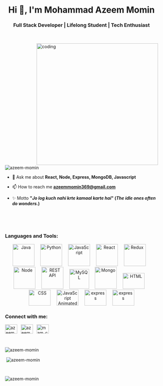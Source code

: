 





<h1 align="center">Hi 👋, I'm Mohammad Azeem Momin</h1>
<h3 align="center">Full Stack Developer | Lifelong Student | Tech Enthusiast</h3>

<br/><br/>
<img align="right" alt="coding" width="400" src="https://camo.githubusercontent.com/130ffc354b6ee3c8c9e506276e598bf4e19ea7950df203dacf6aeee4fc543a50/68747470733a2f2f616e616c7974696373696e6469616d61672e636f6d2f77702d636f6e74656e742f75706c6f6164732f323031382f31322f646576656c6f7065722d6472696262626c652e676966">


<p align="left"> <img src="https://komarev.com/ghpvc/?username=azeem-momin&label=Profile%20views&color=0e75b6&style=flat" alt="azeem-momin" /> </p>

- 💬 Ask me about **React, Node, Express, MongoDB, Javascript**

- 📫 How to reach me **azeemmomin369@gmail.com**

- ✨ Motto **"*Jo log kuch nahi krte kamaal karte hai*" (*The idle ones often do wonders.*)**

<br/><br/><br/>


<h3 align="left">Languages and Tools:</h3>
<div align="center">
  <img src="https://techstack-generator.vercel.app/java-icon.svg" alt="Java" width="72" height="72" />
  &nbsp;&nbsp;&nbsp;
  <img src="https://techstack-generator.vercel.app/python-icon.svg" alt="Python" width="72" height="72" />
  &nbsp;&nbsp;&nbsp;
  <img src="https://techstack-generator.vercel.app/js-icon.svg" alt="JavaScript" width="72" height="72" />
  &nbsp;&nbsp;&nbsp;
  <img src="https://techstack-generator.vercel.app/react-icon.svg" alt="React" width="72" height="72" />
  &nbsp;&nbsp;&nbsp;
  <!-- <img src="https://techstack-generator.vercel.app/ts-icon.svg" alt="TypeScript" width="72" height="72" /> -->
  <img src="https://techstack-generator.vercel.app/redux-icon.svg" alt="Redux" width="72" height="72" />
  &nbsp;&nbsp;&nbsp;
  <img src="https://user-images.githubusercontent.com/74038190/212257460-738ff738-247f-4445-a718-cdd0ca76e2db.gif" alt="Node" width="72" height="72" />
  &nbsp;&nbsp;&nbsp;
  <img src="https://techstack-generator.vercel.app/restapi-icon.svg" alt="REST API" width="72" height="72" />
  &nbsp;&nbsp;&nbsp;
  <img src="https://techstack-generator.vercel.app/mysql-icon.svg" alt="MySQL" width="65" height="65" />
  &nbsp;&nbsp;&nbsp;
  <img src="https://miro.medium.com/v2/resize:fit:1200/0*GTTsEc-bsWoqcOoM.gif" alt="Mongo" width="72" height="72" />
  &nbsp;&nbsp;&nbsp;
  <img src="https://media.lordicon.com/icons/wired/gradient/1321-html-5-code-language.gif" alt="HTML" width="72" height="52" />
  &nbsp;&nbsp;&nbsp;
  <img src="https://media.tenor.com/80QPiB4JMLMAAAAM/logo.gif" alt="CSS" width="72" height="52" />
  &nbsp;&nbsp;&nbsp;
  <img src="https://miro.medium.com/v2/resize:fit:960/1*sOWIyC1rjrWSUdIS1KvyHw.gif" alt="JavaScript Animated" width="72" height="52" />
  &nbsp;&nbsp;&nbsp;
  <img src="https://media.licdn.com/dms/image/D4E12AQEBg943ptCYpg/article-cover_image-shrink_720_1280/0/1686391647921?e=2147483647&v=beta&t=sTfwUvcIfW7Fuby7hMluDfuRJK3HfYMMWc2SyZR7-GA" alt="express" width="72" height="52" />
   &nbsp;&nbsp;&nbsp;
  <img src="https://assets.getpostman.com/common-share/postman-galaxy-social-preview.gif" alt="express" width="72" height="52" />

  
</div>



<h3 align="left">Connect with me:</h3>
<p align="left">
<a href="https://twitter.com/azeemmomin9" target="blank"><img align="center" src="https://raw.githubusercontent.com/rahuldkjain/github-profile-readme-generator/master/src/images/icons/Social/twitter.svg" alt="azeemmomin9" height="30" width="40" /></a>
  &nbsp;
<a href="https://linkedin.com/in/azeem momin" target="blank"><img align="center" src="https://raw.githubusercontent.com/rahuldkjain/github-profile-readme-generator/master/src/images/icons/Social/linked-in-alt.svg" alt="azeem momin" height="30" width="40" /></a>
  &nbsp;
<a href="https://www.leetcode.com/mam_coder" target="blank"><img align="center" src="https://raw.githubusercontent.com/rahuldkjain/github-profile-readme-generator/master/src/images/icons/Social/leet-code.svg" alt="mam_coder" height="30" width="40" /></a>
  &nbsp;
</p>
<br/>

<p><img align="left" src="https://github-readme-stats.vercel.app/api/top-langs?username=azeem-momin&show_icons=true&locale=en&layout=compact" alt="azeem-momin" /></p>

<br/>
<p>&nbsp;<img align="center" src="https://github-readme-stats.vercel.app/api?username=azeem-momin&show_icons=true&locale=en" alt="azeem-momin" /></p>
<br/>
<p><img align="center" src="https://github-readme-streak-stats.herokuapp.com/?user=azeem-momin&" alt="azeem-momin" /></p>
